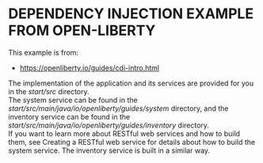 # DEPENDENCY INJECTION EXAMPLE FROM OPEN-LIBERTY

This example is from:

- https://openliberty.io/guides/cdi-intro.html

The implementation of the application and its services are provided for you 
in the *start/src* directory. <br> 
The system service can be found in the 
*start/src/main/java/io/openliberty/guides/system* directory, and the inventory 
service can be found in the 
*start/src/main/java/io/openliberty/guides/inventory* directory. <br>
If you want to learn more about RESTful web services and how to build them, 
see Creating a RESTful web service for details about how to build the system 
service. The inventory service is built in a similar way.